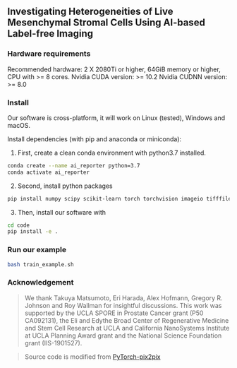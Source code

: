 ## Investigating Heterogeneities of Live Mesenchymal Stromal Cells Using AI-based Label-free Imaging


### Hardware requirements
Recommended hardware: 2 X 2080Ti or higher, 64GiB memory or higher, CPU with >= 8 cores. 
Nvidia CUDA version: >= 10.2
Nvidia CUDNN version: >= 8.0

### Install
Our software is cross-platform, it will work on Linux (tested), Windows and macOS.

Install dependencies (with pip and anaconda or miniconda):
1. First, create a clean conda environment with python3.7 installed.
```bash
conda create --name ai_reporter python=3.7
conda activate ai_reporter
```

2. Second, install python packages
```bash
pip install numpy scipy scikit-learn torch torchvision imageio tifffile imagecodec opencv-python
```

3. Then, install our software with
```bash
cd code
pip install -e .
```

### Run our example
```bash
bash train_example.sh
```

### Acknowledgement
> We thank Takuya Matsumoto, Eri Harada, Alex Hofmann, Gregory R. Johnson and Roy Wallman for insightful discussions. This work was supported by the UCLA SPORE in Prostate Cancer grant (P50 CA092131), the Eli and Edythe Broad Center of Regenerative Medicine and Stem Cell Research at UCLA and California NanoSystems Institute at UCLA Planning Award grant and the National Science Foundation grant (IIS-1901527).

> Source code is modified from [PyTorch-pix2pix](https://github.com/junyanz/pytorch-CycleGAN-and-pix2pix)
